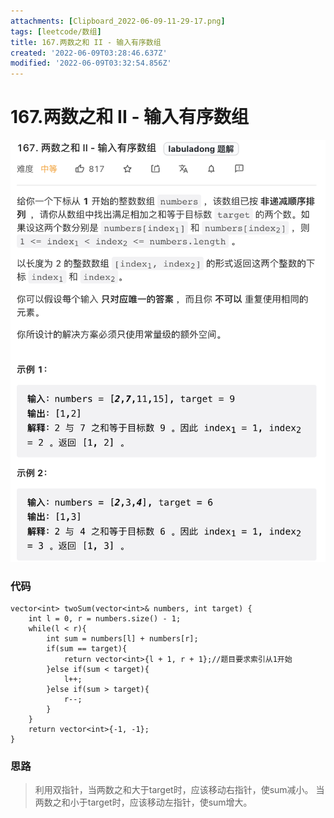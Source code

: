 ```yaml
---
attachments: [Clipboard_2022-06-09-11-29-17.png]
tags: [leetcode/数组]
title: 167.两数之和 II - 输入有序数组
created: '2022-06-09T03:28:46.637Z'
modified: '2022-06-09T03:32:54.856Z'
---
```


# 167.两数之和 II - 输入有序数组

![Clipboard_2022-06-09-11-29-17](https://raw.githubusercontent.com/damenshi/myImage/main/img/Clipboard_2022-06-09-11-29-17.png)

### 代码

    vector<int> twoSum(vector<int>& numbers, int target) {
        int l = 0, r = numbers.size() - 1;
        while(l < r){
            int sum = numbers[l] + numbers[r];
            if(sum == target){
                return vector<int>{l + 1, r + 1};//题目要求索引从1开始
            }else if(sum < target){
                l++;
            }else if(sum > target){
                r--;
            }
        }
        return vector<int>{-1, -1};
    }

### 思路
> 利用双指针，当两数之和大于target时，应该移动右指针，使sum减小。
当两数之和小于target时，应该移动左指针，使sum增大。
